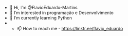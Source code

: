- 👋 Hi, I’m @FlavioEduardo-Martins
- 👀 I’m interested in  programação e Desenvolvimento
- 🌱 I’m currently learning Python
- - 📫 How to reach me  - https://linktr.ee/flavio_eduardo

<!---
FlavioEduardo-Martins/FlavioEduardo-Martins is a ✨ special ✨ repository because its `README.md` (this file) appears on your GitHub profile.
You can click the Preview link to take a look at your changes.
--->
